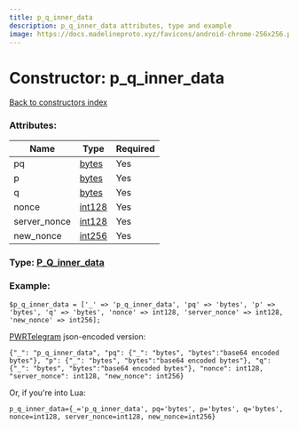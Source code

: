 ```yaml
---
title: p_q_inner_data
description: p_q_inner_data attributes, type and example
image: https://docs.madelineproto.xyz/favicons/android-chrome-256x256.png
---
```

# Constructor: p\_q\_inner\_data  
[Back to constructors index](index.md)



### Attributes:

| Name     |    Type       | Required |
|----------|---------------|----------|
|pq|[bytes](../types/bytes.md) | Yes|
|p|[bytes](../types/bytes.md) | Yes|
|q|[bytes](../types/bytes.md) | Yes|
|nonce|[int128](../types/int128.md) | Yes|
|server\_nonce|[int128](../types/int128.md) | Yes|
|new\_nonce|[int256](../types/int256.md) | Yes|



### Type: [P\_Q\_inner\_data](../types/P_Q_inner_data.md)


### Example:

```
$p_q_inner_data = ['_' => 'p_q_inner_data', 'pq' => 'bytes', 'p' => 'bytes', 'q' => 'bytes', 'nonce' => int128, 'server_nonce' => int128, 'new_nonce' => int256];
```  

[PWRTelegram](https://pwrtelegram.xyz) json-encoded version:

```
{"_": "p_q_inner_data", "pq": {"_": "bytes", "bytes":"base64 encoded bytes"}, "p": {"_": "bytes", "bytes":"base64 encoded bytes"}, "q": {"_": "bytes", "bytes":"base64 encoded bytes"}, "nonce": int128, "server_nonce": int128, "new_nonce": int256}
```


Or, if you're into Lua:  


```
p_q_inner_data={_='p_q_inner_data', pq='bytes', p='bytes', q='bytes', nonce=int128, server_nonce=int128, new_nonce=int256}

```


